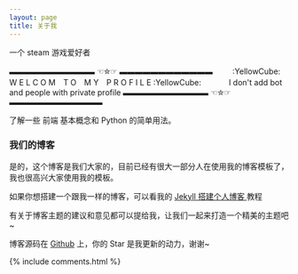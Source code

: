 ```yaml
---
layout: page
title: 关于我 
---
```


一个 steam 游戏爱好者
<p>
▬▬▬▬▬▬▬▬▬▬▬ ☜✮☞ ▬▬▬▬▬▬▬▬▬▬▬▬
　 　:YellowCube: W E L C O M　T O　M Y　P R O F I L E  :YellowCube:
　 　　I don't add bot and people with private profile
▬▬▬▬▬▬▬▬▬▬▬ ☜✮☞ ▬▬▬▬▬▬▬▬▬▬▬▬
<p>
了解一些 前端 基本概念和 Python 的简单用法。

<p>

<h3> 我们的博客 </h3>  

<p>

是的，这个博客是我们大家的，目前已经有很大一部分人在使用我的博客模板了，我也很高兴大家使用我的模板。

<p>

如果你想搭建一个跟我一样的博客，可以看我的 
<a href="/2016/10/jekyll_tutorials1/"> Jekyll 搭建个人博客 </a>
教程

<p>

有关于博客主题的建议和意见都可以提给我，让我们一起来打造一个精美的主题吧~ 

<p> 

博客源码在 <a target="_blank" href='https://github.com/leopardpan/leopardpan.github.io/'>Github</a> 上，你的 Star 是我更新的动力，谢谢~

<p> 

<p> 

<p> 


{% include comments.html %}


